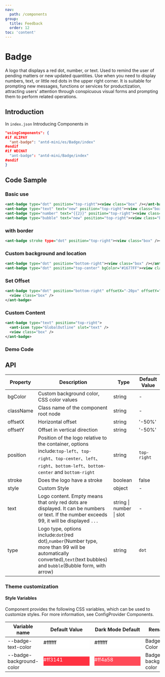 ```yaml
---
nav:
  path: /components
group:
  title: Feedback
  order: 12
toc: 'content'
---
```


# Badge

A logo that displays a red dot, number, or text. Used to remind the user of pending matters or new updated quantities. Use when you need to display numbers, text, or little red dots in the upper right corner. It is suitable for prompting new messages, functions or services for productization, attracting users' attention through conspicuous visual forms and prompting them to perform related operations.

## Introduction

In `index.json` Introducing Components in

```json
"usingComponents": {
#if ALIPAY
  "ant-badge": "antd-mini/es/Badge/index"
#endif
#if WECHAT
  "ant-badge": "antd-mini/Badge/index"
#endif
}
```

## Code Sample

### Basic use

```xml
<ant-badge type="dot" position="top-right"><view class="box" /></ant-badge>
<ant-badge type="text" text="new" position="top-right"><view class="box" /></ant-badge>
<ant-badge type="number" text="{{2}}" position="top-right"><view class="box" /></ant-badge>
<ant-badge type="bubble" text="new" position="top-right"><view class="box" /></ant-badge>
```

### with border

```xml
<ant-badge stroke type="dot" position="top-right"><view class="box" /></ant-badge>
```

### Custom background and location

```xml
<ant-badge type="dot" position="bottom-right"><view class="box" /></ant-badge>
<ant-badge type="dot" position="top-center" bgColor="#1677FF"><view class="box" /></ant-badge>
```

### Set Offset

```xml
<ant-badge type="dot" position="bottom-right" offsetX="-20px" offsetY="-14px">
  <view class="box" />
</ant-badge>
```

### Custom Content

```xml
<ant-badge type="text" position="top-right">
  <ant-icon type="GlobalOutline" slot="text" />
  <view class="box" />
</ant-badge>
```

### Demo Code

<code src="../../demo/pages/Badge/index"></code>

## API

| Property      | Description                                                                                                                                     | Type                     | Default Value      |
| --------- | ---------------------------------------------------------------------------------------------------------------------------------------- | ------------------------ | ----------- |
| bgColor   | Custom background color, CSS color values                                                                                                                   | string                   | -           |
| className | Class name of the component root node                                                                                                                         | string                   | -           |
| offsetX   | Horizontal offset                                                                                                                           | string                   | '-50%'      |
| offsetY   | Offset in vertical direction                                                                                                                         | string                   | '-50%'      |
| position  | Position of the logo relative to the container, options include:`top-left`、`top-right`、`top-center`、`left`、`right`、`bottom-left`、`bottom-center` and `bottom-right` | string                   | `top-right` |
| stroke    | Does the logo have a stroke                                                                                                                         | boolean                  | false       |
| style     | Custom Style                                                                                                                               | object                   | -           |
| text      | Logo content. Empty means that only red dots are displayed. It can be numbers or text. If the number exceeds 99, it will be displayed `...`                                                        | string \| number \| slot | -           |
| type      | Logo type, options include:`dot`(red dot),`number`(Number type, more than 99 will be automatically converted),`text`(text bubbles) and `bubble`(Bubble form, with arrow)         | string                   | `dot`       |

### Theme customization

#### Style Variables

Component provides the following CSS variables, which can be used to customize styles. For more information, see ConfigProvider Components.

| Variable name                   | Default Value                                                                                            | Dark Mode Default                                                                                    | Remarks           |
| ------------------------ | ------------------------------------------------------------------------------------------------- | ------------------------------------------------------------------------------------------------- | -------------- |
| --badge-text-color       | <div style="width: 150px; height: 30px; background-color: #ffffff; color: #000000;">#ffffff</div> | <div style="width: 150px; height: 30px; background-color: #ffffff; color: #000000;">#ffffff</div> | Badge Text Color |
| --badge-background-color | <div style="width: 150px; height: 30px; background-color: #ff3141; color: #ffffff;">#ff3141</div> | <div style="width: 150px; height: 30px; background-color: #ff4a58; color: #ffffff;">#ff4a58</div> | Badge background color |
